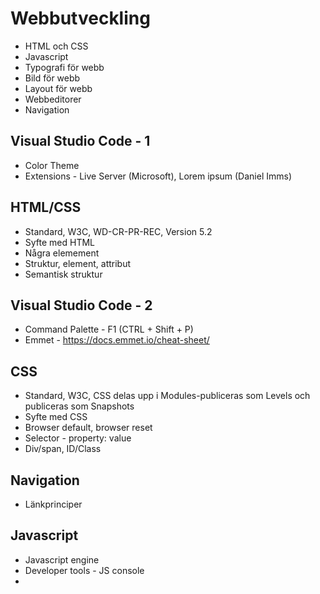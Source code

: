 # Webbutveckling

* HTML och CSS
* Javascript
* Typografi för webb
* Bild för webb
* Layout för webb
* Webbeditorer
* Navigation

## Visual Studio Code - 1

* Color Theme
* Extensions - Live Server (Microsoft), Lorem ipsum (Daniel Imms)

## HTML/CSS

* Standard, W3C, WD-CR-PR-REC, Version 5.2
* Syfte med HTML
* Några elemement
* Struktur, element, attribut
* Semantisk struktur

## Visual Studio Code - 2

* Command Palette - F1 (CTRL + Shift + P)
* Emmet - https://docs.emmet.io/cheat-sheet/

## CSS

* Standard, W3C, CSS delas upp i Modules-publiceras som Levels och publiceras som Snapshots
* Syfte med CSS
* Browser default, browser reset
* Selector - property: value
* Div/span, ID/Class

## Navigation

* Länkprinciper

## Javascript

* Javascript engine
* Developer tools - JS console
* <script> tag
* window.alert("Hej");
* DOM
* document.getElementById("test").innerHTML = "Hej";
* Events - onclick(), onmouseover(), onload(), onchange()...
* Functions
* Variabler, scope

## CSS Framework - 1

* Bootstrap
* Versioner - 4.3
* Principen

## Syntactically Awesome Style Sheets - Sass

* Skapa Projmapp
* Install Node/NPM
* Kontrollera - node -v, npm -v
* npm init
* Öppna package.json
* npm install -g node-sass
* package.json - "sass": "node-sass --watch scss/ output css/"
* npm run sass
* Redigera style.scss
```sass
$bg: "123456";
$myWidth: 800px;
$myNav: $myWidth * 0.25;
```

## SVG

* Scalar Vector Graphics
* Illustrator
```html
<svg width="500" height="500">
    <g transform="translate(50, 0)">
	<rect x="0" y="0" width="50" height="50" fill="orange"></rect>
	<rect x="60" y="20" rx="10" ry="10" width="150" height="150" fill="steelblue"></rect> <!-- rundade hörn -->
	<circle cx="50" cy="250" r="50" fill="red"></circle>
	<ellipse cx="200" cy="80" rx="100" ry="50"></ellipse>
	<line x1="400" y1="40" x2="100" y2="200" style="stroke:#ccc;stroke-width:2"></line>
	<polygon points="200, 10 250, 190 160, 210" fill="green"></polygon>
	<g transform="translate(300, 10)">
		<polyline points="0,40 40,40 40,80 80,80 80,120 120,120 120,160" fill="none" stroke="blue"></polyline>
	</g>
	<path d="M0 200 L50 50 L100 150 L150 100 L200 150 Z" fill="none" stroke="red" stroke-width="5" stroke-dasharray="20,10,5,5,5,10"></path>
	<path d="M 50 150 q 150 -300 300 50" stroke="lightblue" stroke-width="5" fill="none"></path>
	<text x="250" y="200" fill="red" transform="rotate(30 20,40)">Min text</text>
    </g>
</svg>
```

## Glyphicons

* Font Awesome
* Bygger på SVG
* https://fontawesome.com/start
```html
<link rel="stylesheet" href="https://use.fontawesome.com/releases/v5.8.1/css/all.css" integrity="sha384-50oBUHEmvpQ+1lW4y57PTFmhCaXp0ML5d60M1M7uH2+nqUivzIebhndOJK28anvf" crossorigin="anonymous">
<style>
    .fab { color:#3c5a99; font-size: 50px;}
</style>
...
<i class="fab fa-facebook-square"></i>
```

## CSS Framework - 2

* Bilder
* Responsiv bildstorlek
```html
<div class="container">
    <img src="images/bredbild.jpg" class="img-fluid" alt="Colorful">
</div>
```
* Addera ram
```html
<div class="container">
    <img src="images/bredbild.jpg" class="img-fluid rounded" alt="Colorful">
</div>
```
* Runda hörn
```html
<div class="container">
    <img src="images/bredbild.jpg" class="img-fluid rounded" alt="Colorful">
</div>
```
```css
.myrounded {
    border-radius: 20px;
}
```
* Skugga
```html
<figure class="figure">
    <img src="images/bredbild.jpg" class="img-fluid shadow-lg p-0 rounded" alt="Colorful">
    <figcaption class="figure-caption text-right">En bild Caption</figcaption>
</figure>
```
* Text overlay
```html
<div class="row">
    <div class="col">
        <img src="images/bredbild.jpg" class="img-fluid shadow-lg p-0 rounded" alt="Colorful">
        <p class="myoverlay">Text över bild</p>
    </div>
</div>
```
```css
.myoverlay {
    z-index: 1;
    font-size: 3em;
    color: blue;
    line-height: 1.1em;
    position: absolute;
    top: 10%;
    left: 10%
}
```

## Layout med Bootstrap

* Först för hand
* Därefter med Extention - Bootstrap 4 (Ashok Koyi)


